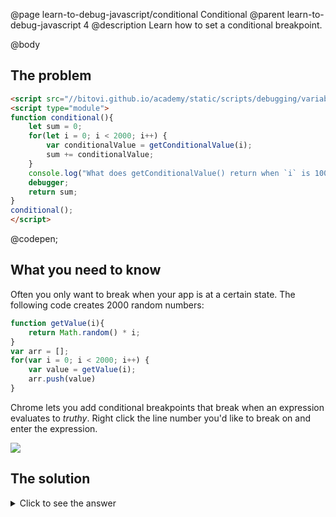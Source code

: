 @page learn-to-debug-javascript/conditional Conditional
@parent learn-to-debug-javascript 4
@description Learn how to set a conditional breakpoint.

@body


## The problem

```html
<script src="//bitovi.github.io/academy/static/scripts/debugging/variables.js"></script>
<script type="module">
function conditional(){
	let sum = 0;
	for(let i = 0; i < 2000; i++) {
		var conditionalValue = getConditionalValue(i);
		sum += conditionalValue;
	}
	console.log("What does getConditionalValue() return when `i` is 1000?");
	debugger;
	return sum;
}
conditional();
</script>
```
@codepen;

## What you need to know

Often you only want to break when your app is at a certain state. The following code
creates 2000 random numbers:

```js
function getValue(i){
    return Math.random() * i;
}
var arr = [];
for(var i = 0; i < 2000; i++) {
    var value = getValue(i);
    arr.push(value)
}
```

Chrome lets you add conditional breakpoints that break when an expression evaluates to
_truthy_.  Right click the line number you'd like to break on and enter the
expression.

<img src="../static/img/debugging/conditional.png"/>


## The solution

<details>
<summary>Click to see the answer</summary>

The answer is `u`.

</details>
